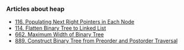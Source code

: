 ### Articles about heap

-   [116. Populating Next Right Pointers in Each Node](./Day_33/116_populatingNextRightPointersInEachNode.md)
-   [114. Flatten Binary Tree to Linked List](./Day_33/114_flattenBinaryTreeToLinkedList.md)
-   [662. Maximum Width of Binary Tree](./Day_33/662_maximumWidthOfBinaryTree.md)
-   [889. Construct Binary Tree from Preorder and Postorder Traversal](./Day_33/889_constructBinaryTreeFromPreorderAndPostorderTraversal.md)
